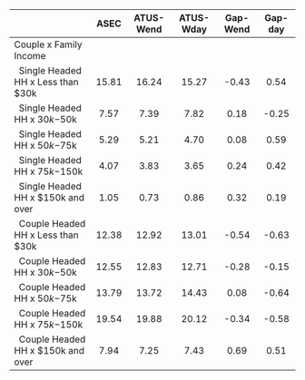 
|                      |         ASEC |    ATUS-Wend |    ATUS-Wday |     Gap-Wend |      Gap-day |
| -------------------- | :----------: | :----------: | :----------: | :----------: | :----------: |
| Couple x Family Income |              |              |              |              |              |
| &nbsp;&nbsp;Single Headed HH x Less than $30k |        15.81 |        16.24 |        15.27 |        -0.43 |         0.54 |
| &nbsp;&nbsp;Single Headed HH x $30k-$50k |         7.57 |         7.39 |         7.82 |         0.18 |        -0.25 |
| &nbsp;&nbsp;Single Headed HH x $50k-$75k |         5.29 |         5.21 |         4.70 |         0.08 |         0.59 |
| &nbsp;&nbsp;Single Headed HH x $75k-$150k |         4.07 |         3.83 |         3.65 |         0.24 |         0.42 |
| &nbsp;&nbsp;Single Headed HH x $150k and over |         1.05 |         0.73 |         0.86 |         0.32 |         0.19 |
| &nbsp;&nbsp;Couple Headed HH x Less than $30k |        12.38 |        12.92 |        13.01 |        -0.54 |        -0.63 |
| &nbsp;&nbsp;Couple Headed HH x $30k-$50k |        12.55 |        12.83 |        12.71 |        -0.28 |        -0.15 |
| &nbsp;&nbsp;Couple Headed HH x $50k-$75k |        13.79 |        13.72 |        14.43 |         0.08 |        -0.64 |
| &nbsp;&nbsp;Couple Headed HH x $75k-$150k |        19.54 |        19.88 |        20.12 |        -0.34 |        -0.58 |
| &nbsp;&nbsp;Couple Headed HH x $150k and over |         7.94 |         7.25 |         7.43 |         0.69 |         0.51 |

